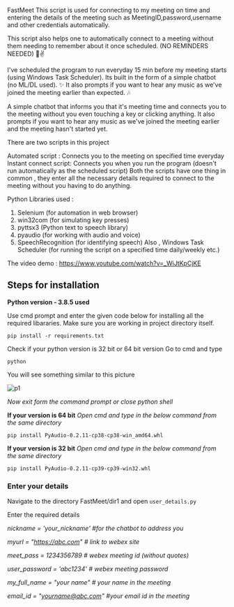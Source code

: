 FastMeet
This script is used for connecting to my meeting on time and entering the details of the meeting such as MeetingID,password,username and other credentials automatically.

This script also helps one to automatically connect to a meeting without them needing to remember about it once scheduled. (NO REMINDERS NEEDED) 🤠✌️

I've scheduled the program to run everyday 15 min before my meeting starts (using Windows Task Scheduler). Its built in the form of a simple chatbot (no ML/DL used). ✨ It also prompts if you want to hear any music as we've joined the meeting earlier than expected. 🎶

A simple chatbot that informs you that it's meeting time and connects you to the meeting without you even touching a key or clicking anything. It also prompts if you want to hear any music as we've joined the meeting earlier and the meeting hasn't started yet.

There are two scripts in this project

Automated script : Connects you to the meeting on specified time everyday
Instant connect script: Connects you when you run the program (doesn't run automatically as the scheduled script)
Both the scripts have one thing in common , they enter all the necessary details required to connect to the meeting without you having to do anything.

Python Libraries used :

1. Selenium (for automation in web browser)
2. win32com (for simulating key presses)
3. pyttsx3 (Python text to speech library)
4. pyaudio (for working with audio and voice)
5. SpeechRecognition (for identifying speech) Also , Windows Task Scheduler (for running the script on a specified time daily/weekly etc.)

The video demo : https://www.youtube.com/watch?v=_WiJtKpCjKE

## Steps for installation
**Python version - 3.8.5 used**

Use cmd prompt and enter the given code below for installing all the required libararies. Make sure you are working in project directory itself.

`pip install -r requirements.txt`

Check if your python version is 32 bit or 64 bit version
Go to cmd and type

`python`

You will see something similar to this picture

![p1](https://user-images.githubusercontent.com/48662097/111827132-8c856800-890f-11eb-8fcd-4f2745d7eaf6.jpg)

*Now exit form the command prompt or close python shell*

**If your version is 64 bit**
*Open cmd and type in the below command from the same directory*

`pip install PyAudio-0.2.11-cp38-cp38-win_amd64.whl`

**If your version is 32 bit**
*Open cmd and type in the below command from the same directory*

`pip install PyAudio-0.2.11-cp39-cp39-win32.whl`

### Enter your details

Navigate to the directory FastMeet/dir1 and open `user_details.py`

Enter the required details

*nickname = 'your_nickname' #for the chatbot to address you*

*myurl = "https://abc.com" # link to webex site*

*meet_pass = 1234356789  # webex meeting id (without quotes)*

*user_password = 'abc1234' # webex meeting password*

*my_full_name = "your name" # your name in the meeting*

*email_id = "yourname@abc.com" #your email id in the meeting*


